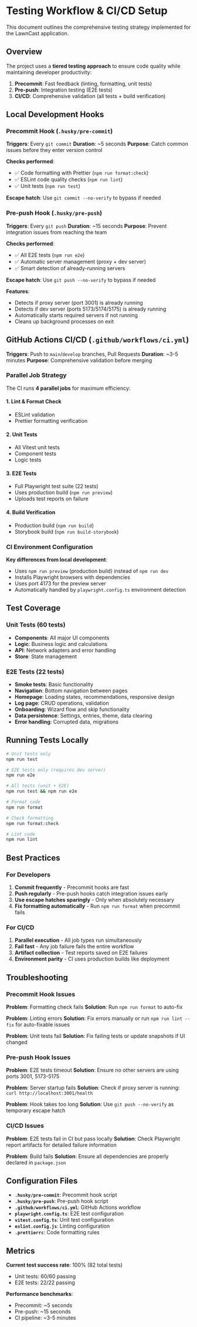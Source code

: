 # Testing Workflow & CI/CD Setup

This document outlines the comprehensive testing strategy implemented for the LawnCast application.

## Overview

The project uses a **tiered testing approach** to ensure code quality while maintaining developer productivity:

1. **Precommit**: Fast feedback (linting, formatting, unit tests)
2. **Pre-push**: Integration testing (E2E tests)
3. **CI/CD**: Comprehensive validation (all tests + build verification)

## Local Development Hooks

### Precommit Hook (`.husky/pre-commit`)

**Triggers**: Every `git commit`
**Duration**: ~5 seconds
**Purpose**: Catch common issues before they enter version control

**Checks performed**:

- ✅ Code formatting with Prettier (`npm run format:check`)
- ✅ ESLint code quality checks (`npm run lint`)
- ✅ Unit tests (`npm run test`)

**Escape hatch**: Use `git commit --no-verify` to bypass if needed

### Pre-push Hook (`.husky/pre-push`)

**Triggers**: Every `git push`
**Duration**: ~15 seconds
**Purpose**: Prevent integration issues from reaching the team

**Checks performed**:

- ✅ All E2E tests (`npm run e2e`)
- ✅ Automatic server management (proxy + dev server)
- ✅ Smart detection of already-running servers

**Escape hatch**: Use `git push --no-verify` to bypass if needed

**Features**:

- Detects if proxy server (port 3001) is already running
- Detects if dev server (ports 5173/5174/5175) is already running
- Automatically starts required servers if not running
- Cleans up background processes on exit

## GitHub Actions CI/CD (`.github/workflows/ci.yml`)

**Triggers**: Push to `main`/`develop` branches, Pull Requests
**Duration**: ~3-5 minutes
**Purpose**: Comprehensive validation before merging

### Parallel Job Strategy

The CI runs **4 parallel jobs** for maximum efficiency:

#### 1. **Lint & Format Check**

- ESLint validation
- Prettier formatting verification

#### 2. **Unit Tests**

- All Vitest unit tests
- Component tests
- Logic tests

#### 3. **E2E Tests**

- Full Playwright test suite (22 tests)
- Uses production build (`npm run preview`)
- Uploads test reports on failure

#### 4. **Build Verification**

- Production build (`npm run build`)
- Storybook build (`npm run build-storybook`)

### CI Environment Configuration

**Key differences from local development**:

- Uses `npm run preview` (production build) instead of `npm run dev`
- Installs Playwright browsers with dependencies
- Uses port 4173 for the preview server
- Automatically handled by `playwright.config.ts` environment detection

## Test Coverage

### Unit Tests (60 tests)

- **Components**: All major UI components
- **Logic**: Business logic and calculations
- **API**: Network adapters and error handling
- **Store**: State management

### E2E Tests (22 tests)

- **Smoke tests**: Basic functionality
- **Navigation**: Bottom navigation between pages
- **Homepage**: Loading states, recommendations, responsive design
- **Log page**: CRUD operations, validation
- **Onboarding**: Wizard flow and skip functionality
- **Data persistence**: Settings, entries, theme, data clearing
- **Error handling**: Corrupted data, migrations

## Running Tests Locally

```bash
# Unit tests only
npm run test

# E2E tests only (requires dev server)
npm run e2e

# All tests (unit + E2E)
npm run test && npm run e2e

# Format code
npm run format

# Check formatting
npm run format:check

# Lint code
npm run lint
```

## Best Practices

### For Developers

1. **Commit frequently** - Precommit hooks are fast
2. **Push regularly** - Pre-push hooks catch integration issues early
3. **Use escape hatches sparingly** - Only when absolutely necessary
4. **Fix formatting automatically** - Run `npm run format` when precommit fails

### For CI/CD

1. **Parallel execution** - All job types run simultaneously
2. **Fail fast** - Any job failure fails the entire workflow
3. **Artifact collection** - Test reports saved on E2E failures
4. **Environment parity** - CI uses production builds like deployment

## Troubleshooting

### Precommit Hook Issues

**Problem**: Formatting check fails
**Solution**: Run `npm run format` to auto-fix

**Problem**: Linting errors
**Solution**: Fix errors manually or run `npm run lint --fix` for auto-fixable issues

**Problem**: Unit tests fail
**Solution**: Fix failing tests or update snapshots if UI changed

### Pre-push Hook Issues

**Problem**: E2E tests timeout
**Solution**: Ensure no other servers are using ports 3001, 5173-5175

**Problem**: Server startup fails
**Solution**: Check if proxy server is running: `curl http://localhost:3001/health`

**Problem**: Hook takes too long
**Solution**: Use `git push --no-verify` as temporary escape hatch

### CI/CD Issues

**Problem**: E2E tests fail in CI but pass locally
**Solution**: Check Playwright report artifacts for detailed failure information

**Problem**: Build fails
**Solution**: Ensure all dependencies are properly declared in `package.json`

## Configuration Files

- **`.husky/pre-commit`**: Precommit hook script
- **`.husky/pre-push`**: Pre-push hook script
- **`.github/workflows/ci.yml`**: GitHub Actions workflow
- **`playwright.config.ts`**: E2E test configuration
- **`vitest.config.ts`**: Unit test configuration
- **`eslint.config.js`**: Linting configuration
- **`.prettierrc`**: Code formatting rules

## Metrics

**Current test success rate**: 100% (82 total tests)

- Unit tests: 60/60 passing
- E2E tests: 22/22 passing

**Performance benchmarks**:

- Precommit: ~5 seconds
- Pre-push: ~15 seconds
- CI pipeline: ~3-5 minutes
